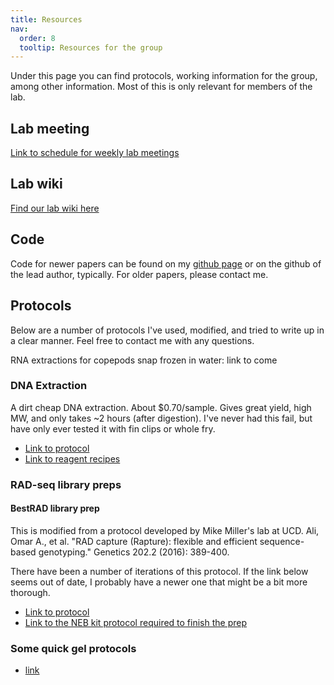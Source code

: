 ```yaml
---
title: Resources
nav:
  order: 8
  tooltip: Resources for the group
---
```


Under this page you can find protocols, working information for the group, among other information. Most of this is only relevant for members of the lab.

## Lab meeting

[Link to schedule for weekly lab meetings](https://git.geomar.de/mar-ecoevo-genomics/lab_wiki/-/wikis/Lab-Meeting)

## Lab wiki

[Find our lab wiki here](https://git.geomar.de/mar-ecoevo-genomics/lab_wiki/-/wikis/home)

## Code

Code for newer papers can be found on my [github page](https://github.com/rsbrennan) or on the github of the lead author, typically. For older papers, please contact me.
​
## Protocols
Below are a number of protocols I've used, modified, and tried to write up in a clear manner. Feel free to contact me with any questions.

RNA extractions for copepods snap frozen in water:
​link to come

### DNA Extraction

A dirt cheap DNA extraction. About $0.70/sample. Gives great yield, high MW, and only takes ~2 hours (after digestion). I've never had this fail, but have only ever tested it with fin clips or whole fry. 
- [Link to protocol](https://github.com/WhiteheadLab/Bench_Protocols/blob/master/DNA_Extractions/Ampure_DNA_extraction.md)
- [Link to reagent recipes](https://github.com/WhiteheadLab/Bench_Protocols/blob/master/DNA_Extractions/ampure_dna_extraction_reagents.md)

### RAD-seq library preps

#### BestRAD library prep

This is modified from a protocol developed by Mike Miller's lab at UCD. 
Ali, Omar A., et al. "RAD capture (Rapture): flexible and efficient sequence-based genotyping." Genetics 202.2 (2016): 389-400.

​There have been a number of iterations of this protocol. If the link below seems out of date, I probably have a newer one that might be a bit more thorough. 
- [Link to protocol](https://github.com/WhiteheadLab/Bench_Protocols/blob/master/BestRAD-Illumina-prep.md)
- [Link to the NEB kit protocol required to finish the prep](https://github.com/WhiteheadLab/Bench_Protocols/blob/master/NEBNext_Protocol_RB.pdf)

### Some quick gel protocols

- [link](https://github.com/WhiteheadLab/Bench_Protocols/blob/master/Gel_Protocol.md)
